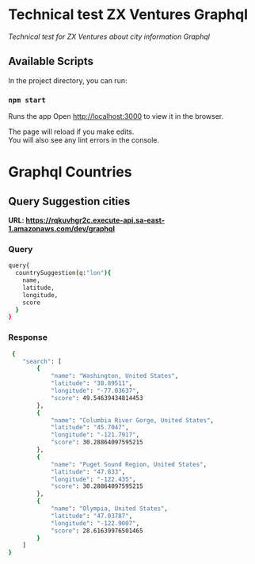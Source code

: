 # Technical test ZX Ventures Graphql
_Technical test for ZX Ventures about city information Graphql_

## Available Scripts

In the project directory, you can run:

### `npm start`

Runs the app
Open [http://localhost:3000](http://localhost:3000) to view it in the browser.

The page will reload if you make edits.\
You will also see any lint errors in the console.

# Graphql Countries
## Query Suggestion cities

**URL: https://rqkuvhgr2c.execute-api.sa-east-1.amazonaws.com/dev/graphql**

### Query
```bash
query{
  countrySuggestion(q:"lon"){
    name,
    latitude,
    longitude,
    score
  }
}
```
### Response
```bash
 {
    "search": [
        {
            "name": "Washington, United States",
            "latitude": "38.89511",
            "longitude": "-77.03637",
            "score": 49.54639434814453
        },
        {
            "name": "Columbia River Gorge, United States",
            "latitude": "45.7047",
            "longitude": "-121.7917",
            "score": 30.28864097595215
        },
        {
            "name": "Puget Sound Region, United States",
            "latitude": "47.833",
            "longitude": "-122.435",
            "score": 30.28864097595215
        },
        {
            "name": "Olympia, United States",
            "latitude": "47.03787",
            "longitude": "-122.9007",
            "score": 28.61639976501465
        }
    ]
}
```
